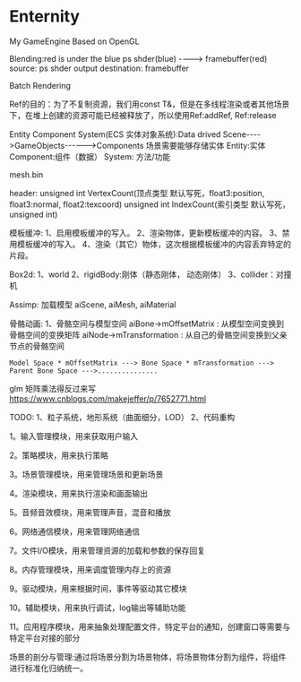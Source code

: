 # Enternity
My GameEngine Based on OpenGL

Blending:red is under the blue 
	ps shder(blue) ----> framebuffer(red)
	source: ps shder output
	destination: framebuffer

Batch Rendering

Ref的目的：为了不复制资源，我们用const T&，但是在多线程渲染或者其他场景下，在堆上创建的资源可能已经被释放了，所以使用Ref:addRef, Ref:release


Entity Component System(ECS 实体对象系统):Data drived
Scene---->GameObjects------>Components
场景需要能够存储实体
Entity:实体  Component:组件（数据） System: 方法/功能


mesh.bin

header:
	unsigned int VertexCount(顶点类型 默认写死，float3:position, float3:normal, float2:texcoord)
	unsigned int IndexCount(索引类型 默认写死，unsigned int)


模板缓冲:
	1、启用模板缓冲的写入。
	2、渲染物体，更新模板缓冲的内容。
	3、禁用模板缓冲的写入。
	4、渲染（其它）物体，这次根据模板缓冲的内容丢弃特定的片段。
	

Box2d: 
	1、world 
	2、rigidBody:刚体（静态刚体， 动态刚体）
	3、collider：对撞机

Assimp: 加载模型 aiScene, aiMesh, aiMaterial

骨骼动画:
	1、骨骼空间与模型空间
	aiBone->mOffsetMatrix : 从模型空间变换到骨骼空间的变换矩阵
	aiNode->mTransformation : 从自己的骨骼空间变换到父亲节点的骨骼空间

	Model Space * mOffsetMatrix ---> Bone Space * mTransformation ---> Parent Bone Space --->...............


glm 矩阵乘法得反过来写
https://www.cnblogs.com/makejeffer/p/7652771.html

TODO: 1、粒子系统，地形系统（曲面细分，LOD）
	  2、代码重构


1。输入管理模块，用来获取用户输入

2。策略模块，用来执行策略

3。场景管理模块，用来管理场景和更新场景

4。渲染模块，用来执行渲染和画面输出

5。音频音效模块，用来管理声音，混音和播放

6。网络通信模块，用来管理网络通信

7。文件I/O模块，用来管理资源的加载和参数的保存回复

8。内存管理模块，用来调度管理内存上的资源

9。驱动模块，用来根据时间，事件等驱动其它模块

10。辅助模块，用来执行调试，log输出等辅助功能

11。应用程序模块，用来抽象处理配置文件，特定平台的通知，创建窗口等需要与特定平台对接的部分


场景的剖分与管理:通过将场景分割为场景物体，将场景物体分割为组件，将组件进行标准化归纳统一。


	